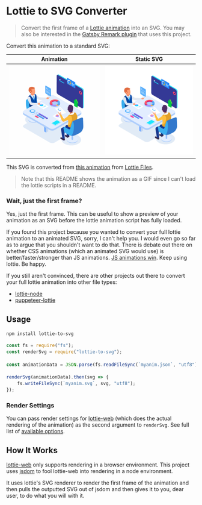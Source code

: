 # Lottie to SVG Converter

> Convert the first frame of a [Lottie animation](https://github.com/airbnb/lottie-web) into an SVG. You may also be interested in the [Gatsby Remark plugin](https://github.com/chadly/gatsby-remark-lottie) that uses this project.

Convert this animation to a standard SVG:

| Animation                 |  Static SVG                                     |
| ------------------------- | ----------------------------------------------- |
| ![animation](example.gif) | <img src="example.svg" width="300" alt="SVG" /> |

This SVG is converted from [this animation](https://lottiefiles.com/28784-businessmen-at-the-table) from [Lottie Files](https://lottiefiles.com/).

> Note that this README shows the animation as a GIF since I can't load the lottie scripts in a README.

### Wait, just the first frame?

Yes, just the first frame. This can be useful to show a preview of your animation as an SVG before the lottie animation script has fully loaded.

If you found this project because you wanted to convert your full lottie animation to an animated SVG, sorry, I can't help you. I would even go so far as to argue that you shouldn't want to do that. There is debate out there on whether CSS animations (which an animated SVG would use) is better/faster/stronger than JS animations. [JS animations win](https://greensock.com/css-performance). Keep using lottie. Be happy.

If you still aren't convinced, there are other projects out there to convert your full lottie animation into other file types:

* [lottie-node](https://github.com/friday/lottie-node)
* [puppeteer-lottie](https://github.com/transitive-bullshit/puppeteer-lottie)

## Usage

```bash
npm install lottie-to-svg
```

```js
const fs = require("fs");
const renderSvg = require("lottie-to-svg");

const animationData = JSON.parse(fs.readFileSync(`myanim.json`, "utf8"));

renderSvg(animationData).then(svg => {
	fs.writeFileSync(`myanim.svg`, svg, "utf8");
});
```

### Render Settings

You can pass render settings for [lottie-web](https://github.com/airbnb/lottie-web) (which does the actual rendering of the animation) as the second argument to `renderSvg`. See full list of [available options](https://github.com/airbnb/lottie-web#other-loading-options).

## How It Works

[lottie-web](https://github.com/airbnb/lottie-web) only supports rendering in a browser environment. This project uses [jsdom](https://github.com/jsdom/jsdom) to fool lottie-web into rendering in a node environment.

It uses lottie's SVG renderer to render the first frame of the animation and then pulls the outputted SVG out of jsdom and then gives it to you, dear user, to do what you will with it.
